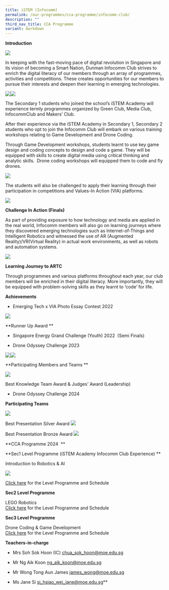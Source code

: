 ```yaml
---
title: iSTEM (Infocomm)
permalink: /our-programmes/cca-programme/infocomm-club/
description: ""
third_nav_title: CCA Programme
variant: markdown
---
```

**Introduction** 

![](/images/CCA%20Photos/Pic_1_Infocomm_Noticeboard.jpg)

In keeping with the fast-moving pace of digital revolution in Singapore and its vision of becoming a Smart Nation, Dunman Infocomm Club strives to enrich the digital literacy of our members through an array of programmes, activities and competitions. These creates opportunities for our members to pursue their interests and deepen their learning in emerging technologies.
  
![](/images/Pic_2_Infocomm_Team___CCA_Fair.jpg)![](/images/Pic_3_Sec2_Workshop.jpg)

The Secondary 1 students who joined the school’s iSTEM Academy will experience termly programmes organized by Green Club, Media Club, InfocommClub and Makers’ Club. 
  
After their experience via the iSTEM Academy in Secondary 1, Secondary 2 students who opt to join the Infocomm Club will embark on various training workshops relating to Game Development and Drone Coding. 

Through Game Development workshops, students learnt to use key game design and coding concepts to design and code a game. They will be equipped with skills to create digital media using critical thinking and analytic skills.  Drone coding workshops will equipped them to code and fly drones.

![](/images/CCA%20Photos/Infocomm%20Club/Pic_4_Student_Work.jpg)

The students will also be challenged to apply their learning through their participation in competitions and Values-In Action (VIA) platforms. 

![](/images/CCA%20Photos/Pic_5_DOC_Final__Challenge_In_Action_.jpg)  

**Challenge In Action (Finals)** 

As part of providing exposure to how technology and media are applied in the real world, Infocomm members will also go on learning journeys where they discovered emerging technologies such as Internet-of-Things and Intelligent Robotics and witnessed the use of AR (Augmented Reality)/VR(Virtual Reality) in actual work environments, as well as robots and automation systems. 

![](/images/CCA%20Photos/Pic_6_Learning_Journey_to_ARTC.jpg)

**Learning Journey to ARTC**

Through programmes and various platforms throughout each year, our club members will be enriched in their digital literacy. More importantly, they will be equipped with problem-solving skills as they learnt to ‘code’ for life. 

  
**Achievements**

*   Emerging Tech x VIA Photo Essay Contest 2022 
    
![](/images/CCA%20Photos/Infocomm%20Club/Pic_7_VIA_Photo_Essay_Contest_2022a.jpg)

**Runner Up Award  **

*   Singapore Energy Grand Challenge (Youth) 2022  (Semi Finals)  

*   Drone Odyssey Challenge 2023
    
![](/images/CCA%20Photos/Pic_8_Participants_of_DOC.jpg)![](/images/CCA%20Photos/Infocomm%20Club/Pic_9_DOC_Teams.jpg)

**Participating Members and Teams **

![](/images/CCA%20Photos/Infocomm%20Club/Pic_10_Award_Winners_of_DOCa.jpg)

Best Knowledge Team Award & Judges’ Award (Leadership)

*   Drone Odyssey Challenge 2024
    

**Participating Teams**

![](/images/CCA%20Photos/Infocomm%20Club/Pic_11_Participating_Teams_2024z.jpg)  

Best Presentation Silver Award 
![](/images/CCA%20Photos/Infocomm%20Club/Pic_13_Best_Presentation_Silver_Award_2024a.jpg)

Best Presentation Bronze Award
![](/images/CCA%20Photos/Infocomm%20Club/Pic_14_Best_Presentation_Bronze_Award_2024a.jpg)

 
**CCA Programme 2024 
**

**Sec1 Level Programme (iSTEM Academy Infocomm Club Experience) **

Introduction to Robotics & AI

![](/images/CCA%20Photos/Infocomm%20Club/Pic_15_Sec1_iSTEM_Programme__Students_Work_a.png)
 
[Click here](https://drive.google.com/file/d/1RJvwP4HfwmBcYe12TM3OxU2YapiGgbRc/view?usp=sharing) for the Level Programme and Schedule

  
**Sec2 Level Programme**

LEGO Robotics   
[Click here](https://drive.google.com/file/d/1G9IBis2riHVD5Xg1S7Y9GQEEgaTswwG2/view?usp=sharing) for the Level Programme and Schedule
  

**Sec3 Level Programme**

Drone Coding & Game Development  
[Click here](https://drive.google.com/file/d/1vSLBMsb6yB4CsmzrrBSksfGQEI_UT-0X/view?usp=sharing) for the Level Programme and Schedule

  


**Teachers-in-charge**

* Mrs Soh Sok Hoon (IC) [chua\_sok\_hoon@moe.edu.sg](mailto:chua_sok_hoon@moe.edu.sg) 

* Mr Ng Aik Koon [ng\_aik\_koon@moe.edu.sg](mailto:ng_aik_koon@moe.edu.sg) 

* Mr Wong Tong Aun James [james\_wong@moe.edu.sg](mailto:james_wong@moe.edu.sg)

* Ms Jane Si [si\_hsiao\_wei\_jane@moe.edu.sg](mailto:si_hsiao_wei_jane@moe.edu.sg)**